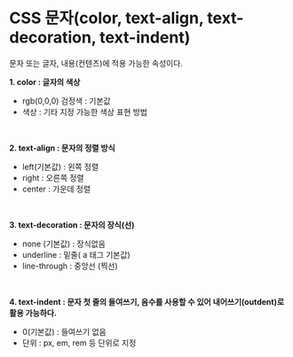 # CSS 문자(color, text-align, text-decoration, text-indent)
문자 또는 글자, 내용(컨텐츠)에 적용 가능한 속성이다.

**1. color : 글자의 색상**
- rgb(0,0,0) 검정색 : 기본값
- 색상 : 기타 지정 가능한 색상 표현 방법

<br>

**2. text-align : 문자의 정렬 방식**
- left(기본값) : 왼쪽 정렬
- right : 오른쪽 정렬
- center : 가운데 정렬

<br>

**3. text-decoration : 문자의 장식(선)**
- none (기본값) : 장식없음
- underline : 밑줄( a 태그 기본값)
- line-through : 중앙선 (찍선)

<br>

**4. text-indent : 문자 첫 줄의 들여쓰기, 음수를 사용할 수 있어 내어쓰기(outdent)로 활용 가능하다.**
- 0(기본값) : 들여쓰기 없음
- 단위 : px, em, rem 등 단위로 지정